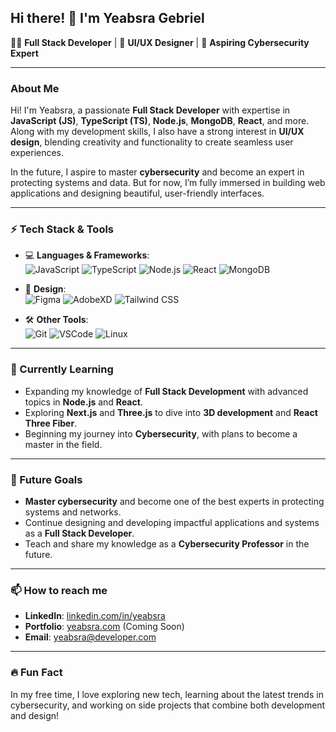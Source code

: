 ## Hi there! 👋 I'm Yeabsra Gebriel

👨‍💻 **Full Stack Developer** | 🎨 **UI/UX Designer** | 🚀 **Aspiring Cybersecurity Expert**

---

### About Me

Hi! I'm Yeabsra, a passionate **Full Stack Developer** with expertise in **JavaScript (JS)**, **TypeScript (TS)**, **Node.js**, **MongoDB**, **React**, and more. Along with my development skills, I also have a strong interest in **UI/UX design**, blending creativity and functionality to create seamless user experiences.

In the future, I aspire to master **cybersecurity** and become an expert in protecting systems and data. But for now, I’m fully immersed in building web applications and designing beautiful, user-friendly interfaces.

---

### ⚡ Tech Stack & Tools

- 💻 **Languages & Frameworks**:  
  ![JavaScript](https://img.shields.io/badge/-JavaScript-333333?style=flat&logo=javascript) 
  ![TypeScript](https://img.shields.io/badge/-TypeScript-333333?style=flat&logo=typescript) 
  ![Node.js](https://img.shields.io/badge/-Node.js-333333?style=flat&logo=node.js) 
  ![React](https://img.shields.io/badge/-React-333333?style=flat&logo=react) 
  ![MongoDB](https://img.shields.io/badge/-MongoDB-333333?style=flat&logo=mongodb)

- 🎨 **Design**:  
  ![Figma](https://img.shields.io/badge/-Figma-333333?style=flat&logo=figma) 
  ![AdobeXD](https://img.shields.io/badge/-AdobeXD-333333?style=flat&logo=adobexd) 
  ![Tailwind CSS](https://img.shields.io/badge/-TailwindCSS-333333?style=flat&logo=tailwindcss)

- 🛠️ **Other Tools**:  
  ![Git](https://img.shields.io/badge/-Git-333333?style=flat&logo=git) 
  ![VSCode](https://img.shields.io/badge/-VSCode-333333?style=flat&logo=visual-studio-code) 
  ![Linux](https://img.shields.io/badge/-Linux-333333?style=flat&logo=linux)

---

### 🌱 Currently Learning

- Expanding my knowledge of **Full Stack Development** with advanced topics in **Node.js** and **React**.
- Exploring **Next.js** and **Three.js** to dive into **3D development** and **React Three Fiber**.
- Beginning my journey into **Cybersecurity**, with plans to become a master in the field.

---

### 🚀 Future Goals

- **Master cybersecurity** and become one of the best experts in protecting systems and networks.
- Continue designing and developing impactful applications and systems as a **Full Stack Developer**.
- Teach and share my knowledge as a **Cybersecurity Professor** in the future.

---

### 📫 How to reach me

- **LinkedIn**: [linkedin.com/in/yeabsra](https://www.linkedin.com/in/yeabsra)
- **Portfolio**: [yeabsra.com](https://www.yeabsra.com) (Coming Soon)
- **Email**: [yeabsra@developer.com](mailto:yeabsra@developer.com)

---

### 🔥 Fun Fact

In my free time, I love exploring new tech, learning about the latest trends in cybersecurity, and working on side projects that combine both development and design!

